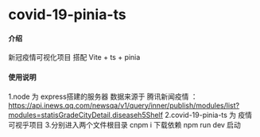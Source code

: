 # covid-19-pinia-ts

#### 介绍
新冠疫情可视化项目 搭配 Vite  + ts  +  pinia



#### 使用说明

1.node 为 express搭建的服务器 数据来源于 腾讯新闻疫情 ：https://api.inews.qq.com/newsqa/v1/query/inner/publish/modules/list?modules=statisGradeCityDetail,diseaseh5Shelf
2.covid-19-pinia-ts 为 疫情可视乎项目 
3.分别进入两个文件根目录  cnpm i 下载依赖  npm run dev 启动

